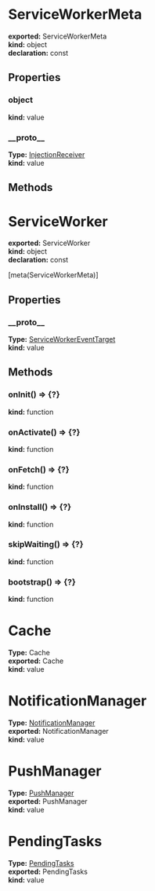 # ServiceWorkerMeta                
  
**exported:** ServiceWorkerMeta                
**kind:** object                
**declaration:** const                
  
  
## Properties                
  
### object                  
  
**kind:** value                  
  
  
  
  
### \_\_proto\_\_                  
  
**Type:** [InjectionReceiver](./Module:-core::InjectionReceiver#injectionreceiver)                  
**kind:** value                  
  
  
  
  
## Methods                
  
  
  
# ServiceWorker              
  
**exported:** ServiceWorker              
**kind:** object              
**declaration:** const              
  
[meta(ServiceWorkerMeta)]              
## Properties              
  
### \_\_proto\_\_                
  
**Type:** [ServiceWorkerEventTarget](./Module:-ServiceWorker::lib::ServiceWorkerEventTarget#serviceworkereventtarget)                
**kind:** value                
  
  
  
  
## Methods              
  
### onInit() => {?}                
  
**kind:** function                
  
  
  
  
  
### onActivate() => {?}                
  
**kind:** function                
  
  
  
  
  
### onFetch() => {?}                
  
**kind:** function                
  
  
  
  
  
### onInstall() => {?}                
  
**kind:** function                
  
  
  
  
  
### skipWaiting() => {?}                
  
**kind:** function                
  
  
  
  
  
### bootstrap() => {?}                
  
**kind:** function                
  
  
  
  
  
# Cache            
  
**Type:** Cache            
**exported:** Cache            
**kind:** value            
  
  
  
# NotificationManager          
  
**Type:** [NotificationManager](./Module:-ServiceWorker::NotificationManager#notificationmanager)          
**exported:** NotificationManager          
**kind:** value          
  
  
  
# PushManager        
  
**Type:** [PushManager](./Module:-ServiceWorker::PushManager#pushmanager)        
**exported:** PushManager        
**kind:** value        
  
  
  
# PendingTasks      
  
**Type:** [PendingTasks](./Module:-ServiceWorker::PendingTasks#pendingtasks)      
**exported:** PendingTasks      
**kind:** value      
  
  
  

